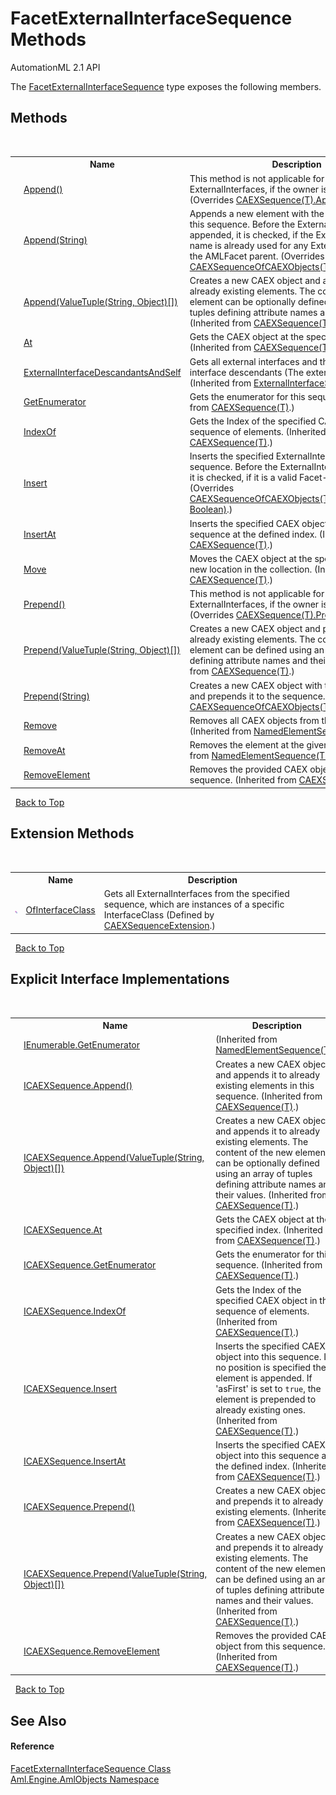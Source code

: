 # FacetExternalInterfaceSequence Methods
AutomationML 2.1 API 

The <a href="T_Aml_Engine_AmlObjects_FacetExternalInterfaceSequence">FacetExternalInterfaceSequence</a> type exposes the following members.


## Methods
&nbsp;<table><tr><th></th><th>Name</th><th>Description</th></tr><tr><td>![Public method](media/pubmethod.gif "Public method")</td><td><a href="M_Aml_Engine_AmlObjects_FacetExternalInterfaceSequence_Append">Append()</a></td><td>
This method is not applicable for ExternalInterfaces, if the owner is an AMLFacet.
 (Overrides <a href="M_Aml_Engine_CAEX_CAEXSequence_1_Append">CAEXSequence(T).Append()</a>.)</td></tr><tr><td>![Public method](media/pubmethod.gif "Public method")</td><td><a href="M_Aml_Engine_AmlObjects_FacetExternalInterfaceSequence_Append_1">Append(String)</a></td><td>
Appends a new element with the provided name to this sequence. Before the ExternalInterface is appended, it is checked, if the ExternalInterface name is already used for any ExternalInterface of the AMLFacet parent.
 (Overrides <a href="M_Aml_Engine_CAEX_CAEXSequenceOfCAEXObjects_1_Append">CAEXSequenceOfCAEXObjects(T).Append(String)</a>.)</td></tr><tr><td>![Public method](media/pubmethod.gif "Public method")![Code example](media/CodeExample.png "Code example")</td><td><a href="M_Aml_Engine_CAEX_CAEXSequence_1_Append_1">Append(ValueTuple(String, Object)[])</a></td><td>
Creates a new CAEX object and appends it to already existing elements. The content of the new element can be optionally defined using an array of tuples defining attribute names and their values.
 (Inherited from <a href="T_Aml_Engine_CAEX_CAEXSequence_1">CAEXSequence(T)</a>.)</td></tr><tr><td>![Public method](media/pubmethod.gif "Public method")</td><td><a href="M_Aml_Engine_CAEX_CAEXSequence_1_At">At</a></td><td>
Gets the CAEX object at the specified index.
 (Inherited from <a href="T_Aml_Engine_CAEX_CAEXSequence_1">CAEXSequence(T)</a>.)</td></tr><tr><td>![Public method](media/pubmethod.gif "Public method")</td><td><a href="M_Aml_Engine_CAEX_ExternalInterfaceSequence_ExternalInterfaceDescandantsAndSelf">ExternalInterfaceDescandantsAndSelf</a></td><td>
Gets all external interfaces and the external interface descendants (The external interface tree).
 (Inherited from <a href="T_Aml_Engine_CAEX_ExternalInterfaceSequence">ExternalInterfaceSequence</a>.)</td></tr><tr><td>![Public method](media/pubmethod.gif "Public method")</td><td><a href="M_Aml_Engine_CAEX_CAEXSequence_1_GetEnumerator">GetEnumerator</a></td><td>
Gets the enumerator for this sequence.
 (Inherited from <a href="T_Aml_Engine_CAEX_CAEXSequence_1">CAEXSequence(T)</a>.)</td></tr><tr><td>![Public method](media/pubmethod.gif "Public method")</td><td><a href="M_Aml_Engine_CAEX_CAEXSequence_1_IndexOf">IndexOf</a></td><td>
Gets the Index of the specified CAEX object in this sequence of elements.
 (Inherited from <a href="T_Aml_Engine_CAEX_CAEXSequence_1">CAEXSequence(T)</a>.)</td></tr><tr><td>![Public method](media/pubmethod.gif "Public method")</td><td><a href="M_Aml_Engine_AmlObjects_FacetExternalInterfaceSequence_Insert">Insert</a></td><td>
Inserts the specified ExternalInterface into this sequence. Before the ExternalInterface is inserted, it is checked, if it is a valid Facet-ExternalInterface.
 (Overrides <a href="M_Aml_Engine_CAEX_CAEXSequenceOfCAEXObjects_1_Insert">CAEXSequenceOfCAEXObjects(T).Insert(T, Boolean)</a>.)</td></tr><tr><td>![Public method](media/pubmethod.gif "Public method")</td><td><a href="M_Aml_Engine_CAEX_CAEXSequence_1_InsertAt">InsertAt</a></td><td>
Inserts the specified CAEX object into this sequence at the defined index.
 (Inherited from <a href="T_Aml_Engine_CAEX_CAEXSequence_1">CAEXSequence(T)</a>.)</td></tr><tr><td>![Public method](media/pubmethod.gif "Public method")</td><td><a href="M_Aml_Engine_CAEX_CAEXSequence_1_Move">Move</a></td><td>
Moves the CAEX object at the specified index to a new location in the collection.
 (Inherited from <a href="T_Aml_Engine_CAEX_CAEXSequence_1">CAEXSequence(T)</a>.)</td></tr><tr><td>![Public method](media/pubmethod.gif "Public method")</td><td><a href="M_Aml_Engine_AmlObjects_FacetExternalInterfaceSequence_Prepend">Prepend()</a></td><td>
This method is not applicable for ExternalInterfaces, if the owner is an AMLFacet.
 (Overrides <a href="M_Aml_Engine_CAEX_CAEXSequence_1_Prepend">CAEXSequence(T).Prepend()</a>.)</td></tr><tr><td>![Public method](media/pubmethod.gif "Public method")</td><td><a href="M_Aml_Engine_CAEX_CAEXSequence_1_Prepend_1">Prepend(ValueTuple(String, Object)[])</a></td><td>
Creates a new CAEX object and prepends it to already existing elements. The content of the new element can be defined using an array of tuples defining attribute names and their values.
 (Inherited from <a href="T_Aml_Engine_CAEX_CAEXSequence_1">CAEXSequence(T)</a>.)</td></tr><tr><td>![Public method](media/pubmethod.gif "Public method")</td><td><a href="M_Aml_Engine_CAEX_CAEXSequenceOfCAEXObjects_1_Prepend">Prepend(String)</a></td><td>
Creates a new CAEX object with the specified name and prepends it to the sequence.
 (Inherited from <a href="T_Aml_Engine_CAEX_CAEXSequenceOfCAEXObjects_1">CAEXSequenceOfCAEXObjects(T)</a>.)</td></tr><tr><td>![Public method](media/pubmethod.gif "Public method")</td><td><a href="M_Aml_Engine_CAEX_NamedElementSequence_1_Remove">Remove</a></td><td>
Removes all CAEX objects from this sequence.
 (Inherited from <a href="T_Aml_Engine_CAEX_NamedElementSequence_1">NamedElementSequence(T)</a>.)</td></tr><tr><td>![Public method](media/pubmethod.gif "Public method")</td><td><a href="M_Aml_Engine_CAEX_NamedElementSequence_1_RemoveAt">RemoveAt</a></td><td>
Removes the element at the given index.
 (Inherited from <a href="T_Aml_Engine_CAEX_NamedElementSequence_1">NamedElementSequence(T)</a>.)</td></tr><tr><td>![Public method](media/pubmethod.gif "Public method")</td><td><a href="M_Aml_Engine_CAEX_CAEXSequence_1_RemoveElement">RemoveElement</a></td><td>
Removes the provided CAEX object from this sequence.
 (Inherited from <a href="T_Aml_Engine_CAEX_CAEXSequence_1">CAEXSequence(T)</a>.)</td></tr></table>&nbsp;
<a href="#facetexternalinterfacesequence-methods">Back to Top</a>

## Extension Methods
&nbsp;<table><tr><th></th><th>Name</th><th>Description</th></tr><tr><td>![Public Extension Method](media/pubextension.gif "Public Extension Method")</td><td><a href="M_Aml_Engine_CAEX_Linq_CAEXSequenceExtension_OfInterfaceClass">OfInterfaceClass</a></td><td>
Gets all ExternalInterfaces from the specified sequence, which are instances of a specific InterfaceClass
 (Defined by <a href="T_Aml_Engine_CAEX_Linq_CAEXSequenceExtension">CAEXSequenceExtension</a>.)</td></tr></table>&nbsp;
<a href="#facetexternalinterfacesequence-methods">Back to Top</a>

## Explicit Interface Implementations
&nbsp;<table><tr><th></th><th>Name</th><th>Description</th></tr><tr><td>![Explicit interface implementation](media/pubinterface.gif "Explicit interface implementation")![Private method](media/privmethod.gif "Private method")</td><td><a href="M_Aml_Engine_CAEX_NamedElementSequence_1_System_Collections_IEnumerable_GetEnumerator">IEnumerable.GetEnumerator</a></td><td> (Inherited from <a href="T_Aml_Engine_CAEX_NamedElementSequence_1">NamedElementSequence(T)</a>.)</td></tr><tr><td>![Explicit interface implementation](media/pubinterface.gif "Explicit interface implementation")![Private method](media/privmethod.gif "Private method")</td><td><a href="M_Aml_Engine_CAEX_CAEXSequence_1_Aml_Engine_CAEX_ICAEXSequence_Append">ICAEXSequence.Append()</a></td><td>
Creates a new CAEX object and appends it to already existing elements in this sequence.
 (Inherited from <a href="T_Aml_Engine_CAEX_CAEXSequence_1">CAEXSequence(T)</a>.)</td></tr><tr><td>![Explicit interface implementation](media/pubinterface.gif "Explicit interface implementation")![Private method](media/privmethod.gif "Private method")![Code example](media/CodeExample.png "Code example")</td><td><a href="M_Aml_Engine_CAEX_CAEXSequence_1_Aml_Engine_CAEX_ICAEXSequence_Append_1">ICAEXSequence.Append(ValueTuple(String, Object)[])</a></td><td>
Creates a new CAEX object and appends it to already existing elements. The content of the new element can be optionally defined using an array of tuples defining attribute names and their values.
 (Inherited from <a href="T_Aml_Engine_CAEX_CAEXSequence_1">CAEXSequence(T)</a>.)</td></tr><tr><td>![Explicit interface implementation](media/pubinterface.gif "Explicit interface implementation")![Private method](media/privmethod.gif "Private method")</td><td><a href="M_Aml_Engine_CAEX_CAEXSequence_1_Aml_Engine_CAEX_ICAEXSequence_At">ICAEXSequence.At</a></td><td>
Gets the CAEX object at the specified index.
 (Inherited from <a href="T_Aml_Engine_CAEX_CAEXSequence_1">CAEXSequence(T)</a>.)</td></tr><tr><td>![Explicit interface implementation](media/pubinterface.gif "Explicit interface implementation")![Private method](media/privmethod.gif "Private method")</td><td><a href="M_Aml_Engine_CAEX_CAEXSequence_1_Aml_Engine_CAEX_ICAEXSequence_GetEnumerator">ICAEXSequence.GetEnumerator</a></td><td>
Gets the enumerator for this sequence.
 (Inherited from <a href="T_Aml_Engine_CAEX_CAEXSequence_1">CAEXSequence(T)</a>.)</td></tr><tr><td>![Explicit interface implementation](media/pubinterface.gif "Explicit interface implementation")![Private method](media/privmethod.gif "Private method")</td><td><a href="M_Aml_Engine_CAEX_CAEXSequence_1_Aml_Engine_CAEX_ICAEXSequence_IndexOf">ICAEXSequence.IndexOf</a></td><td>
Gets the Index of the specified CAEX object in this sequence of elements.
 (Inherited from <a href="T_Aml_Engine_CAEX_CAEXSequence_1">CAEXSequence(T)</a>.)</td></tr><tr><td>![Explicit interface implementation](media/pubinterface.gif "Explicit interface implementation")![Private method](media/privmethod.gif "Private method")</td><td><a href="M_Aml_Engine_CAEX_CAEXSequence_1_Aml_Engine_CAEX_ICAEXSequence_Insert">ICAEXSequence.Insert</a></td><td>
Inserts the specified CAEX object into this sequence. If no position is specified the element is appended. If 'asFirst' is set to `true`, the element is prepended to already existing ones.
 (Inherited from <a href="T_Aml_Engine_CAEX_CAEXSequence_1">CAEXSequence(T)</a>.)</td></tr><tr><td>![Explicit interface implementation](media/pubinterface.gif "Explicit interface implementation")![Private method](media/privmethod.gif "Private method")</td><td><a href="M_Aml_Engine_CAEX_CAEXSequence_1_Aml_Engine_CAEX_ICAEXSequence_InsertAt">ICAEXSequence.InsertAt</a></td><td>
Inserts the specified CAEX object into this sequence at the defined index.
 (Inherited from <a href="T_Aml_Engine_CAEX_CAEXSequence_1">CAEXSequence(T)</a>.)</td></tr><tr><td>![Explicit interface implementation](media/pubinterface.gif "Explicit interface implementation")![Private method](media/privmethod.gif "Private method")</td><td><a href="M_Aml_Engine_CAEX_CAEXSequence_1_Aml_Engine_CAEX_ICAEXSequence_Prepend">ICAEXSequence.Prepend()</a></td><td>
Creates a new CAEX object and prepends it to already existing elements.
 (Inherited from <a href="T_Aml_Engine_CAEX_CAEXSequence_1">CAEXSequence(T)</a>.)</td></tr><tr><td>![Explicit interface implementation](media/pubinterface.gif "Explicit interface implementation")![Private method](media/privmethod.gif "Private method")</td><td><a href="M_Aml_Engine_CAEX_CAEXSequence_1_Aml_Engine_CAEX_ICAEXSequence_Prepend_1">ICAEXSequence.Prepend(ValueTuple(String, Object)[])</a></td><td>
Creates a new CAEX object and prepends it to already existing elements. The content of the new element can be defined using an array of tuples defining attribute names and their values.
 (Inherited from <a href="T_Aml_Engine_CAEX_CAEXSequence_1">CAEXSequence(T)</a>.)</td></tr><tr><td>![Explicit interface implementation](media/pubinterface.gif "Explicit interface implementation")![Private method](media/privmethod.gif "Private method")</td><td><a href="M_Aml_Engine_CAEX_CAEXSequence_1_Aml_Engine_CAEX_ICAEXSequence_RemoveElement">ICAEXSequence.RemoveElement</a></td><td>
Removes the provided CAEX object from this sequence.
 (Inherited from <a href="T_Aml_Engine_CAEX_CAEXSequence_1">CAEXSequence(T)</a>.)</td></tr></table>&nbsp;
<a href="#facetexternalinterfacesequence-methods">Back to Top</a>

## See Also


#### Reference
<a href="T_Aml_Engine_AmlObjects_FacetExternalInterfaceSequence">FacetExternalInterfaceSequence Class</a><br /><a href="N_Aml_Engine_AmlObjects">Aml.Engine.AmlObjects Namespace</a><br />